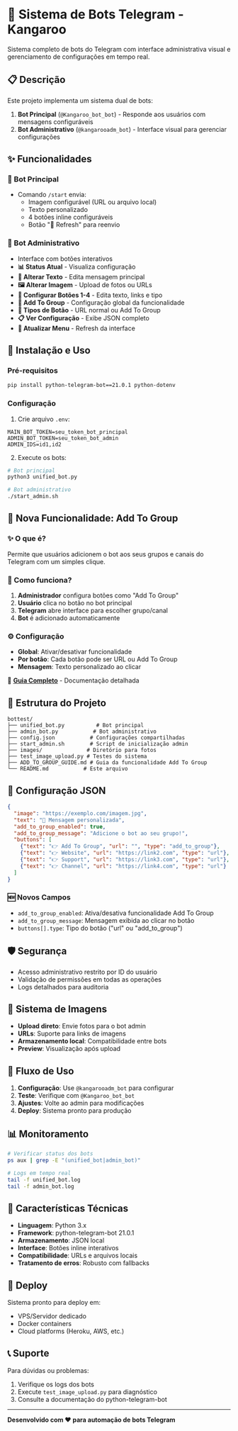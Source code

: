 # 🤖 Sistema de Bots Telegram - Kangaroo

Sistema completo de bots do Telegram com interface administrativa visual e gerenciamento de configurações em tempo real.

## 📋 Descrição

Este projeto implementa um sistema dual de bots:

1. **Bot Principal** (`@Kangaroo_bot_bot`) - Responde aos usuários com mensagens configuráveis
2. **Bot Administrativo** (`@kangarooadm_bot`) - Interface visual para gerenciar configurações

## ✨ Funcionalidades

### 🤖 Bot Principal
- Comando `/start` envia:
  - Imagem configurável (URL ou arquivo local)
  - Texto personalizado
  - 4 botões inline configuráveis
  - Botão "🔄 Refresh" para reenvio

### 🔧 Bot Administrativo
- Interface com botões interativos
- **📊 Status Atual** - Visualiza configuração
- **📝 Alterar Texto** - Edita mensagem principal
- **🖼️ Alterar Imagem** - Upload de fotos ou URLs
- **🔘 Configurar Botões 1-4** - Edita texto, links e tipo
- **🏢 Add To Group** - Configuração global da funcionalidade
- **🔄 Tipos de Botão** - URL normal ou Add To Group
- **📋 Ver Configuração** - Exibe JSON completo
- **🔄 Atualizar Menu** - Refresh da interface

## 🚀 Instalação e Uso

### Pré-requisitos
```bash
pip install python-telegram-bot==21.0.1 python-dotenv
```

### Configuração
1. Crie arquivo `.env`:
```env
MAIN_BOT_TOKEN=seu_token_bot_principal
ADMIN_BOT_TOKEN=seu_token_bot_admin
ADMIN_IDS=id1,id2
```

2. Execute os bots:
```bash
# Bot principal
python3 unified_bot.py

# Bot administrativo
./start_admin.sh
```

## 🏢 Nova Funcionalidade: Add To Group

### ✨ O que é?
Permite que usuários adicionem o bot aos seus grupos e canais do Telegram com um simples clique.

### 🎯 Como funciona?
1. **Administrador** configura botões como "Add To Group"
2. **Usuário** clica no botão no bot principal
3. **Telegram** abre interface para escolher grupo/canal
4. **Bot** é adicionado automaticamente

### ⚙️ Configuração
- **Global**: Ativar/desativar funcionalidade
- **Por botão**: Cada botão pode ser URL ou Add To Group
- **Mensagem**: Texto personalizado ao clicar

📖 **[Guia Completo](ADD_TO_GROUP_GUIDE.md)** - Documentação detalhada

## 📁 Estrutura do Projeto

```
bottest/
├── unified_bot.py          # Bot principal
├── admin_bot.py           # Bot administrativo
├── config.json           # Configurações compartilhadas
├── start_admin.sh        # Script de inicialização admin
├── images/              # Diretório para fotos
├── test_image_upload.py # Testes do sistema
├── ADD_TO_GROUP_GUIDE.md # Guia da funcionalidade Add To Group
└── README.md           # Este arquivo
```

## 🔧 Configuração JSON

```json
{
  "image": "https://exemplo.com/imagem.jpg",
  "text": "👋 Mensagem personalizada",
  "add_to_group_enabled": true,
  "add_to_group_message": "Adicione o bot ao seu grupo!",
  "buttons": [
    {"text": "👉 Add To Group", "url": "", "type": "add_to_group"},
    {"text": "👉 Website", "url": "https://link2.com", "type": "url"},
    {"text": "👉 Support", "url": "https://link3.com", "type": "url"},
    {"text": "👉 Channel", "url": "https://link4.com", "type": "url"}
  ]
}
```

### 🆕 Novos Campos
- `add_to_group_enabled`: Ativa/desativa funcionalidade Add To Group
- `add_to_group_message`: Mensagem exibida ao clicar no botão
- `buttons[].type`: Tipo do botão ("url" ou "add_to_group")

## 🛡️ Segurança

- Acesso administrativo restrito por ID do usuário
- Validação de permissões em todas as operações
- Logs detalhados para auditoria

## 📸 Sistema de Imagens

- **Upload direto**: Envie fotos para o bot admin
- **URLs**: Suporte para links de imagens
- **Armazenamento local**: Compatibilidade entre bots
- **Preview**: Visualização após upload

## 🔄 Fluxo de Uso

1. **Configuração**: Use `@kangarooadm_bot` para configurar
2. **Teste**: Verifique com `@Kangaroo_bot_bot`
3. **Ajustes**: Volte ao admin para modificações
4. **Deploy**: Sistema pronto para produção

## 📊 Monitoramento

```bash
# Verificar status dos bots
ps aux | grep -E "(unified_bot|admin_bot)"

# Logs em tempo real
tail -f unified_bot.log
tail -f admin_bot.log
```

## 🎯 Características Técnicas

- **Linguagem**: Python 3.x
- **Framework**: python-telegram-bot 21.0.1
- **Armazenamento**: JSON local
- **Interface**: Botões inline interativos
- **Compatibilidade**: URLs e arquivos locais
- **Tratamento de erros**: Robusto com fallbacks

## 🚀 Deploy

Sistema pronto para deploy em:
- VPS/Servidor dedicado
- Docker containers
- Cloud platforms (Heroku, AWS, etc.)

## 📞 Suporte

Para dúvidas ou problemas:
1. Verifique os logs dos bots
2. Execute `test_image_upload.py` para diagnóstico
3. Consulte a documentação do python-telegram-bot

---

**Desenvolvido com ❤️ para automação de bots Telegram**
